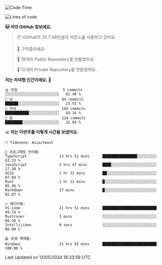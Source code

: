   <!--START_SECTION:waka-->
![Code Time](http://img.shields.io/badge/Code%20Time-575%20hrs%2011%20mins-blue)

![Lines of code](https://img.shields.io/badge/%EC%A0%80%EB%8A%94%20%EC%97%AC%ED%83%9C%EA%B9%8C%EC%A7%80%20-274.1%20thousand%20%EC%A4%84%EC%9D%98%20%EC%BD%94%EB%93%9C%EB%A5%BC%20%EC%9E%91%EC%84%B1%ED%96%88%EC%96%B4%EC%9A%94.-blue)

**🐱 저의 GitHub 정보에요.** 

> 📦 GitHub의 20.7 kB만큼의 저장소를 사용하고 있어요. 
 > 
> 💼 구직중이에요.
 > 
> 📜 19개의 Public Repository를 만들었어요. 
 > 
> 🔑 12개의 Private Repository를 만들었어요. 
 > 
**저는 저녁형 인간이에요. 🦉** 

```text
🌞 아침                     5 commits           ░░░░░░░░░░░░░░░░░░░░░░░░░   01.40 % 
🌆 낮　                     84 commits          ██████░░░░░░░░░░░░░░░░░░░   23.53 % 
🌃 저녁                     154 commits         ███████████░░░░░░░░░░░░░░   43.14 % 
🌙 밤　                     114 commits         ████████░░░░░░░░░░░░░░░░░   31.93 % 
```


📊 **저는 이번주를 이렇게 시간을 보냈어요.** 

```text
🕑︎ Timezone: Asia/Seoul

💬 프로그래밍 언어들: 
TypeScript               13 hrs 52 mins      ████████████████░░░░░░░░░   63.33 % 
JavaScript               3 hrs 47 mins       ████░░░░░░░░░░░░░░░░░░░░░   17.30 % 
SCSS                     1 hr 32 mins        ██░░░░░░░░░░░░░░░░░░░░░░░   07.04 % 
Rust                     1 hr 11 mins        █░░░░░░░░░░░░░░░░░░░░░░░░   05.46 % 
Markdown                 27 mins             █░░░░░░░░░░░░░░░░░░░░░░░░   02.07 % 

🔥 에디터들: 
VS Code                  21 hrs 51 mins      █████████████████████████   99.74 % 
Rustrover                3 mins              ░░░░░░░░░░░░░░░░░░░░░░░░░   00.26 % 
Intellijidea             0 secs              ░░░░░░░░░░░░░░░░░░░░░░░░░   00.00 % 

💻 운영 체제들: 
Windows                  21 hrs 55 mins      █████████████████████████   100.00 % 
```


 Last Updated on 12/05/2024 18:33:58 UTC
<!--END_SECTION:waka-->
